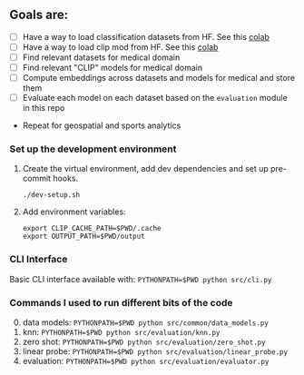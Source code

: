 ## Goals are:

- [ ] Have a way to load classification datasets from HF. See this [colab](https://colab.research.google.com/drive/1O7PBYHKrk8SELHq40AoH8hehig-WNezS?usp=sharing)
- [ ] Have a way to load clip mod from HF. See this [colab](https://colab.research.google.com/drive/1O7PBYHKrk8SELHq40AoH8hehig-WNezS?usp=sharing)
- [ ] Find relevant datasets for medical domain
- [ ] Find relevant "CLIP" models for medical domain
- [ ] Compute embeddings across datasets and models for medical and store them
- [ ] Evaluate each model on each dataset based on the `evaluation` module in this repo

- Repeat for geospatial and sports analytics

### Set up the development environment

1. Create the virtual environment, add dev dependencies and set up pre-commit hooks.
   ```
   ./dev-setup.sh
   ```
2. Add environment variables:
   ```
   export CLIP_CACHE_PATH=$PWD/.cache
   export OUTPUT_PATH=$PWD/output
   ```

### CLI Interface

Basic CLI interface available with:
`PYTHONPATH=$PWD python src/cli.py`


### Commands I used to run different bits of the code

0. data models: `PYTHONPATH=$PWD python src/common/data_models.py`
1. knn: `PYTHONPATH=$PWD python src/evaluation/knn.py`
2. zero shot: `PYTHONPATH=$PWD python src/evaluation/zero_shot.py`
3. linear probe: `PYTHONPATH=$PWD python src/evaluation/linear_probe.py`
4. evaluation: `PYTHONPATH=$PWD python src/evaluation/evaluator.py`
